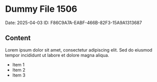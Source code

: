 # Dummy File 1506

Date: 2025-04-03
ID: F86C9A7A-EABF-466B-82F3-15A9A1313687

## Content

Lorem ipsum dolor sit amet, consectetur adipiscing elit.
Sed do eiusmod tempor incididunt ut labore et dolore magna aliqua.

* Item 1
* Item 2
* Item 3
